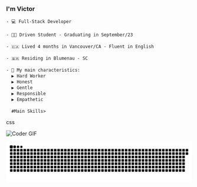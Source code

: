 ### I'm Victor 


    - 💻 Full-Stack Developer

    - 👨‍🎓 Driven Student - Graduating in September/23
  
    - 🇨🇦 Lived 4 months in Vancouver/CA - Fluent in English
  
    - 🇧🇷 Residing in Blumenau - SC

    - 🧠 My main characteristics:
      ▶️ Hard Worker
      ▶️ Honest
      ▶️ Gentle
      ▶️ Responsible
      ▶️ Empathetic
      
      #Main Skills>
css

  
<img src="https://media.giphy.com/media/SWoSkN6DxTszqIKEqv/giphy.gif" alt="Coder GIF" width="500">

![Snake animation](https://github.com/vvmafra/vvmafra/blob/output/github-contribution-grid-snake-svg.svg)

<!--
**vvmafra/vvmafra** is a ✨ _special_ ✨ repository because its `README.md` (this file) appears on your GitHub profile.

Here are some ideas to get you started:

- 🔭 I’m currently working on ...
- 🌱 I’m currently learning ...
- 👯 I’m looking to collaborate on ...
- 🤔 I’m looking for help with ...
- 💬 Ask me about ...
- 📫 How to reach me: ...
- 😄 Pronouns: ...
- ⚡ Fun fact: ...
-->
